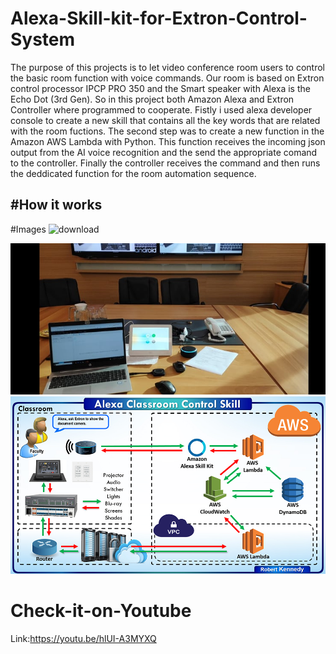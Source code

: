 # Alexa-Skill-kit-for-Extron-Control-System

The purpose of this projects is to let video conference room users to control the basic room function with voice commands.
Our room is based on Extron control processor IPCP PRO 350 and the Smart speaker with Alexa is the Echo Dot (3rd Gen).
So in this project both Amazon Alexa and Extron Controller where programmed to cooperate.
Fistly i used alexa developer console to create a new skill that contains all the key words that are related with the room fuctions. 
The second step was to create a new function in the Amazon AWS Lambda with Python. This function receives the incoming json output from the AI voice recognition 
and the send the appropriate comand to the controller. 
Finally the controller receives the command and then runs the deddicated function for the room automation sequence.

#How it works
--------------------------------------------------------------------------------------------------------------------------------
#Images
![download](https://user-images.githubusercontent.com/73073984/103212731-4c1bdc80-4914-11eb-80fb-ec481f34b887.jpg)

![](images/room.jpg) 
![](images/CloudServices.jpg)

# Check-it-on-Youtube
Link:https://youtu.be/hlUI-A3MYXQ

